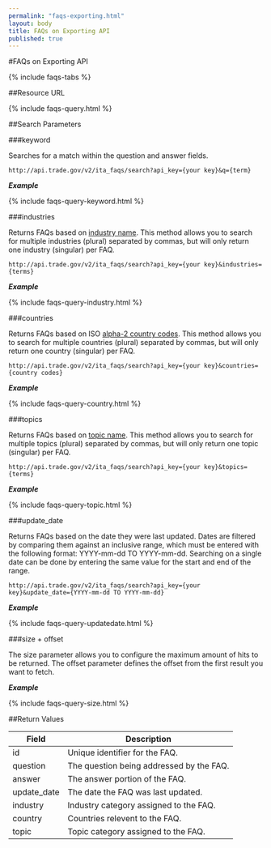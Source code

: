 ```yaml
---
permalink: "faqs-exporting.html"
layout: body
title: FAQs on Exporting API
published: true
---
```


#FAQs on Exporting API

{% include faqs-tabs %}

##Resource URL

{% include faqs-query.html %}

##Search Parameters

###keyword

Searches for a match within the question and answer fields.

    http://api.trade.gov/v2/ita_faqs/search?api_key={your key}&q={term}

**_Example_**

{% include faqs-query-keyword.html %}

<!---    
**_Example_**

[http://api.trade.gov/v2/ita_faqs/search?q=tpcc](http://api.trade.gov/v2/ita_faqs/search?q=tpcc)
-->

###industries

Returns FAQs based on [industry name](industry-list-faqs.html).  This method allows you to search for multiple industries (plural) separated by commas, but will only return one industry (singular) per FAQ.

    http://api.trade.gov/v2/ita_faqs/search?api_key={your key}&industries={terms}

**_Example_**

{% include faqs-query-industry.html %}

<!---    
**_Example_**

[http://api.trade.gov/v2/ita_faqs/search?industries=Education,Legal Assistance](http://api.trade.gov/v2/ita_faqs/search?industries=Education,Legal Assistance)
-->

###countries

Returns FAQs based on ISO [alpha-2 country codes](http://www.iso.org/iso/home/standards/country_codes/country_names_and_code_elements.htm).  This method allows you to search for multiple countries (plural) separated by commas, but will only return one country (singular) per FAQ.

    http://api.trade.gov/v2/ita_faqs/search?api_key={your key}&countries={country codes}

**_Example_**

{% include faqs-query-country.html %}

<!---    
**_Example_**

[http://api.trade.gov/v2/ita_faqs/search?countries=MX,TR](http://api.trade.gov/v2/ita_faqs/search?countries=MX,TR)
-->

###topics

Returns FAQs based on [topic name](topic-list-faqs.html).  This method allows you to search for multiple topics (plural) separated by commas, but will only return one topic (singular) per FAQ.

    http://api.trade.gov/v2/ita_faqs/search?api_key={your key}&topics={terms}

**_Example_**

{% include faqs-query-topic.html %}

<!---    
**_Example_**

[http://api.trade.gov/v2/ita_faqs/search?topics=CE Marking,Trade Barriers](http://api.trade.gov/v2/ita_faqs/search?topics=CE Marking,Trade Barriers)
-->

###update_date

Returns FAQs based on the date they were last updated.  Dates are filtered by comparing them against an inclusive range, which must be entered with the following format:  YYYY-mm-dd TO YYYY-mm-dd.  Searching on a single date can be done by entering the same value for the start and end of the range.

    http://api.trade.gov/v2/ita_faqs/search?api_key={your key}&update_date={YYYY-mm-dd TO YYYY-mm-dd}

**_Example_**

{% include faqs-query-updatedate.html %}

<!---    
**_Example_**

[http://api.trade.gov/v2/ita_faqs/search?update_date=2014-01-01 TO 2014-11-01](http://api.trade.gov/v2/ita_faqs/search?update_date=2014-01-01 TO 2014-11-01)
-->

###size + offset

The size parameter allows you to configure the maximum amount of hits to be returned. The offset parameter defines the offset from the first result you want to fetch.

**_Example_**

{% include faqs-query-size.html %}

<!---    
**_Example_**

[http://api.trade.gov/v2/ita_faqs/search?countries=BR&size=1&offset=1](http://api.trade.gov/v2/ita_faqs/search?countries=BR&size=1&offset=1)
-->

##Return Values

| Field              | Description                             |
| ------------------ | --------------------------------------- |
| id                 | Unique identifier for the FAQ.             |
| question         	 | The question being addressed by the FAQ.|
| answer             | The answer portion of the FAQ.  |
| update_date        | The date the FAQ was last updated.  |
| industry           | Industry category assigned to the FAQ. |
| country            | Countries relevent to the FAQ.          |
| topic              | Topic category assigned to the FAQ.      |
